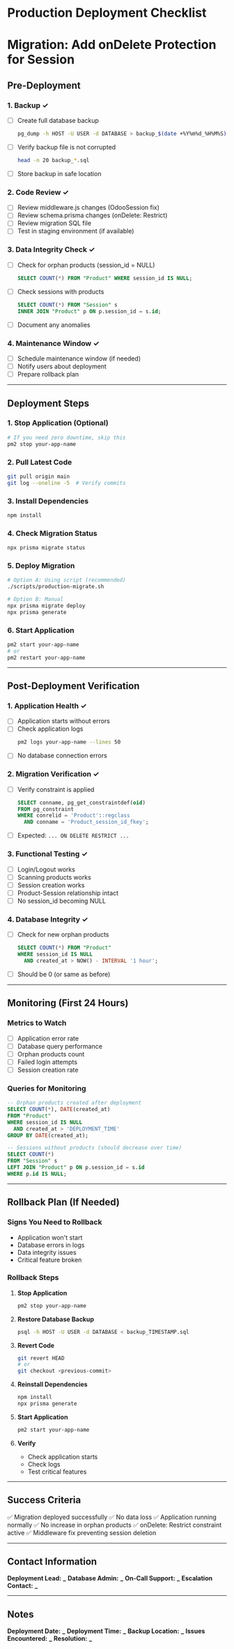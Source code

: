 # Production Deployment Checklist

# Migration: Add onDelete Protection for Session

## Pre-Deployment

### 1. Backup ✓

-   [ ] Create full database backup
    ```bash
    pg_dump -h HOST -U USER -d DATABASE > backup_$(date +%Y%m%d_%H%M%S).sql
    ```
-   [ ] Verify backup file is not corrupted
    ```bash
    head -n 20 backup_*.sql
    ```
-   [ ] Store backup in safe location

### 2. Code Review ✓

-   [ ] Review middleware.js changes (OdooSession fix)
-   [ ] Review schema.prisma changes (onDelete: Restrict)
-   [ ] Review migration SQL file
-   [ ] Test in staging environment (if available)

### 3. Data Integrity Check ✓

-   [ ] Check for orphan products (session_id = NULL)
    ```sql
    SELECT COUNT(*) FROM "Product" WHERE session_id IS NULL;
    ```
-   [ ] Check sessions with products
    ```sql
    SELECT COUNT(*) FROM "Session" s
    INNER JOIN "Product" p ON p.session_id = s.id;
    ```
-   [ ] Document any anomalies

### 4. Maintenance Window ✓

-   [ ] Schedule maintenance window (if needed)
-   [ ] Notify users about deployment
-   [ ] Prepare rollback plan

---

## Deployment Steps

### 1. Stop Application (Optional)

```bash
# If you need zero downtime, skip this
pm2 stop your-app-name
```

### 2. Pull Latest Code

```bash
git pull origin main
git log --oneline -5  # Verify commits
```

### 3. Install Dependencies

```bash
npm install
```

### 4. Check Migration Status

```bash
npx prisma migrate status
```

### 5. Deploy Migration

```bash
# Option A: Using script (recommended)
./scripts/production-migrate.sh

# Option B: Manual
npx prisma migrate deploy
npx prisma generate
```

### 6. Start Application

```bash
pm2 start your-app-name
# or
pm2 restart your-app-name
```

---

## Post-Deployment Verification

### 1. Application Health ✓

-   [ ] Application starts without errors
-   [ ] Check application logs
    ```bash
    pm2 logs your-app-name --lines 50
    ```
-   [ ] No database connection errors

### 2. Migration Verification ✓

-   [ ] Verify constraint is applied
    ```sql
    SELECT conname, pg_get_constraintdef(oid)
    FROM pg_constraint
    WHERE conrelid = 'Product'::regclass
      AND conname = 'Product_session_id_fkey';
    ```
-   [ ] Expected: `... ON DELETE RESTRICT ...`

### 3. Functional Testing ✓

-   [ ] Login/Logout works
-   [ ] Scanning products works
-   [ ] Session creation works
-   [ ] Product-Session relationship intact
-   [ ] No session_id becoming NULL

### 4. Database Integrity ✓

-   [ ] Check for new orphan products
    ```sql
    SELECT COUNT(*) FROM "Product"
    WHERE session_id IS NULL
      AND created_at > NOW() - INTERVAL '1 hour';
    ```
-   [ ] Should be 0 (or same as before)

---

## Monitoring (First 24 Hours)

### Metrics to Watch

-   [ ] Application error rate
-   [ ] Database query performance
-   [ ] Orphan products count
-   [ ] Failed login attempts
-   [ ] Session creation rate

### Queries for Monitoring

```sql
-- Orphan products created after deployment
SELECT COUNT(*), DATE(created_at)
FROM "Product"
WHERE session_id IS NULL
  AND created_at > 'DEPLOYMENT_TIME'
GROUP BY DATE(created_at);

-- Sessions without products (should decrease over time)
SELECT COUNT(*)
FROM "Session" s
LEFT JOIN "Product" p ON p.session_id = s.id
WHERE p.id IS NULL;
```

---

## Rollback Plan (If Needed)

### Signs You Need to Rollback

-   Application won't start
-   Database errors in logs
-   Data integrity issues
-   Critical feature broken

### Rollback Steps

1. **Stop Application**

    ```bash
    pm2 stop your-app-name
    ```

2. **Restore Database Backup**

    ```bash
    psql -h HOST -U USER -d DATABASE < backup_TIMESTAMP.sql
    ```

3. **Revert Code**

    ```bash
    git revert HEAD
    # or
    git checkout <previous-commit>
    ```

4. **Reinstall Dependencies**

    ```bash
    npm install
    npx prisma generate
    ```

5. **Start Application**

    ```bash
    pm2 start your-app-name
    ```

6. **Verify**
    - Check application starts
    - Check logs
    - Test critical features

---

## Success Criteria

✅ Migration deployed successfully
✅ No data loss
✅ Application running normally
✅ No increase in orphan products
✅ onDelete: Restrict constraint active
✅ Middleware fix preventing session deletion

---

## Contact Information

**Deployment Lead:** ******\_******
**Database Admin:** ******\_******
**On-Call Support:** ******\_******
**Escalation Contact:** ******\_******

---

## Notes

**Deployment Date:** ******\_******
**Deployment Time:** ******\_******
**Backup Location:** ******\_******
**Issues Encountered:** ******\_******
**Resolution:** ******\_******
